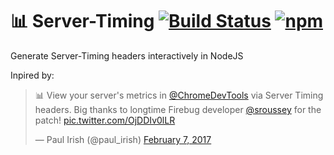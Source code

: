 # 📊 Server-Timing [![Build Status](https://travis-ci.org/thomasbrueggemann/node-servertiming.svg)](https://travis-ci.org/thomasbrueggemann/node-servertiming) [![npm](https://img.shields.io/badge/npm-1.0.0-blue.svg)](https://www.npmjs.com/package/servertiming)
Generate Server-Timing headers interactively in NodeJS

Inpired by:

<blockquote class="twitter-tweet" data-lang="en"><p lang="en" dir="ltr">📊 View your server&#39;s metrics in <a href="https://twitter.com/ChromeDevTools">@ChromeDevTools</a> via Server Timing headers. Big thanks to longtime Firebug developer <a href="https://twitter.com/sroussey">@sroussey</a> for the patch! <a href="https://t.co/OjDDIv0lLR">pic.twitter.com/OjDDIv0lLR</a></p>&mdash; Paul Irish (@paul_irish) <a href="https://twitter.com/paul_irish/status/829090506084749312">February 7, 2017</a></blockquote>
<script async src="//platform.twitter.com/widgets.js" charset="utf-8"></script>
